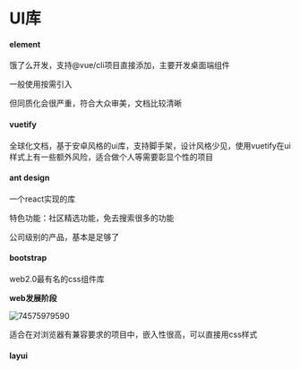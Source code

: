 #  UI库

####  element

饿了么开发，支持@vue/cli项目直接添加，主要开发桌面端组件

一般使用按需引入

但同质化会很严重，符合大众审美，文档比较清晰



####  vuetify

全球化文档，基于安卓风格的ui库，支持脚手架，设计风格少见，使用vuetify在ui样式上有一些额外风险，适合做个人等需要彰显个性的项目



####  ant design

一个react实现的库

特色功能：社区精选功能，免去搜索很多的功能

公司级别的产品，基本是足够了





####  bootstrap

web2.0最有名的css组件库

**web发展阶段**

![74575979590](C:\Users\zxh\Desktop\前端\css\UI库.assets\1745759795901.png)

适合在对浏览器有兼容要求的项目中，嵌入性很高，可以直接用css样式





####  layui





